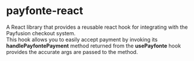 # payfonte-react


A React library that provides a reusable react hook for integrating with the Payfusion checkout system. <br/>
This hook allows you to easily accept payment by invoking its **handlePayfontePayment** method returned from the **usePayfonte** hook provides the accurate args are passed to the method.
